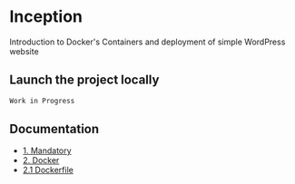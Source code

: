 # Inception
Introduction to Docker's Containers and deployment of simple WordPress website

## Launch the project locally

```bash
Work in Progress
```

## Documentation
- [1. Mandatory](docs/mandatory/mandatory.md)
- [2. Docker](docs/docker/docker_base.md)
 - [2.1 Dockerfile](docs/docker/dockerfile.md)
